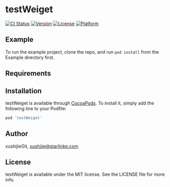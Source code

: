 # testWeiget

[![CI Status](https://img.shields.io/travis/xushijieGit/testWeiget.svg?style=flat)](https://travis-ci.org/xushijieGit/testWeiget)
[![Version](https://img.shields.io/cocoapods/v/testWeiget.svg?style=flat)](https://cocoapods.org/pods/testWeiget)
[![License](https://img.shields.io/cocoapods/l/testWeiget.svg?style=flat)](https://cocoapods.org/pods/testWeiget)
[![Platform](https://img.shields.io/cocoapods/p/testWeiget.svg?style=flat)](https://cocoapods.org/pods/testWeiget)

## Example

To run the example project, clone the repo, and run `pod install` from the Example directory first.

## Requirements

## Installation

testWeiget is available through [CocoaPods](https://cocoapods.org). To install
it, simply add the following line to your Podfile:

```ruby
pod 'testWeiget'
```

## Author

xushijieGit, xushijie@starlinke.com

## License

testWeiget is available under the MIT license. See the LICENSE file for more info.
